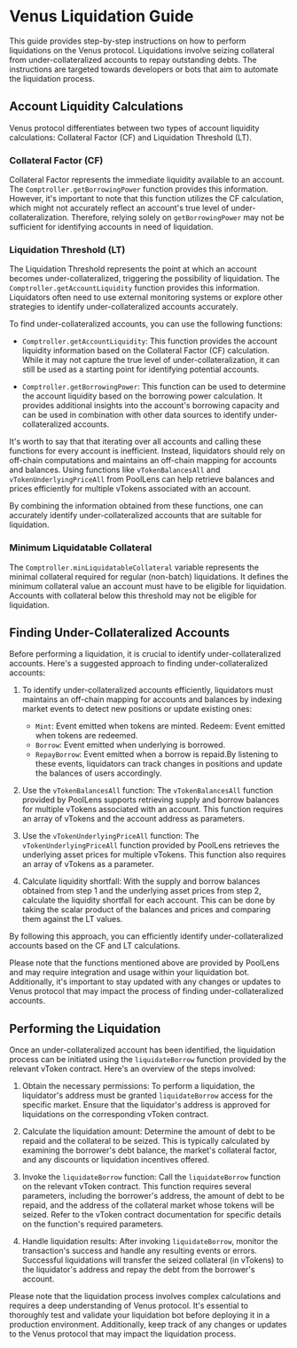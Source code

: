# Venus Liquidation Guide

This guide provides step-by-step instructions on how to perform liquidations on the Venus protocol. Liquidations involve seizing collateral from under-collateralized accounts to repay outstanding debts. The instructions are targeted towards developers or bots that aim to automate the liquidation process.

## Account Liquidity Calculations

Venus protocol differentiates between two types of account liquidity calculations: Collateral Factor (CF) and Liquidation Threshold (LT).

### Collateral Factor (CF)

Collateral Factor represents the immediate liquidity available to an account. The `Comptroller.getBorrowingPower` function provides this information. However, it's important to note that this function utilizes the CF calculation, which might not accurately reflect an account's true level of under-collateralization. Therefore, relying solely on `getBorrowingPower` may not be sufficient for identifying accounts in need of liquidation.

### Liquidation Threshold (LT)

The Liquidation Threshold represents the point at which an account becomes under-collateralized, triggering the possibility of liquidation. The `Comptroller.getAccountLiquidity` function provides this information. Liquidators often need to use external monitoring systems or explore other strategies to identify under-collateralized accounts accurately.

To find under-collateralized accounts, you can use the following functions:

- `Comptroller.getAccountLiquidity`: This function provides the account liquidity information based on the Collateral Factor (CF) calculation. While it may not capture the true level of under-collateralization, it can still be used as a starting point for identifying potential accounts.

- `Comptroller.getBorrowingPower`: This function can be used to determine the account liquidity based on the borrowing power calculation. It provides additional insights into the account's borrowing capacity and can be used in combination with other data sources to identify under-collateralized accounts.

It's worth to say that that iterating over all accounts and calling these functions for every account is inefficient. Instead, liquidators should rely on off-chain computations and maintains an off-chain mapping for accounts and balances. Using functions like `vTokenBalancesAll` and `vTokenUnderlyingPriceAll` from PoolLens can help retrieve balances and prices efficiently for multiple vTokens associated with an account.

By combining the information obtained from these functions, one can accurately identify under-collateralized accounts that are suitable for liquidation.

### Minimum Liquidatable Collateral
The `Comptroller.minLiquidatableCollateral` variable represents the minimal collateral required for regular (non-batch) liquidations. It defines the minimum collateral value an account must have to be eligible for liquidation. Accounts with collateral below this threshold may not be eligible for liquidation. 

## Finding Under-Collateralized Accounts

Before performing a liquidation, it is crucial to identify under-collateralized accounts.
Here's a suggested approach to finding under-collateralized accounts:
1. To identify under-collateralized accounts efficiently, liquidators must maintains an off-chain mapping for accounts and balances by indexing market events to detect new positions or update existing ones:

   - `Mint`: Event emitted when tokens are minted.
	Redeem: Event emitted when tokens are redeemed.
   - `Borrow`: Event emitted when underlying is borrowed.
   - `RepayBorrow`: Event emitted when a borrow is repaid.By listening to these events, liquidators can track changes in positions and update the balances of users accordingly.

2. Use the `vTokenBalancesAll` function: The `vTokenBalancesAll` function provided by PoolLens supports retrieving supply and borrow balances for multiple vTokens associated with an account. This function requires an array of vTokens and the account address as parameters.

3. Use the `vTokenUnderlyingPriceAll` function: The `vTokenUnderlyingPriceAll` function provided by PoolLens retrieves the underlying asset prices for multiple vTokens. This function also requires an array of vTokens as a parameter.

4. Calculate liquidity shortfall: With the supply and borrow balances obtained from step 1 and the underlying asset prices from step 2, calculate the liquidity shortfall for each account. This can be done by taking the scalar product of the balances and prices and comparing them against the LT values.

By following this approach, you can efficiently identify under-collateralized accounts based on the CF and LT calculations.

Please note that the functions mentioned above are provided by PoolLens and may require integration and usage within your liquidation bot. Additionally, it's important to stay updated with any changes or updates to Venus protocol that may impact the process of finding under-collateralized accounts.

## Performing the Liquidation

Once an under-collateralized account has been identified, the liquidation process can be initiated using the `liquidateBorrow` function provided by the relevant vToken contract. Here's an overview of the steps involved:

1. Obtain the necessary permissions: To perform a liquidation, the liquidator's address must be granted `liquidateBorrow` access for the specific market. Ensure that the liquidator's address is approved for liquidations on the corresponding vToken contract.

2. Calculate the liquidation amount: Determine the amount of debt to be repaid and the collateral to be seized. This is typically calculated by examining the borrower's debt balance, the market's collateral factor, and any discounts or liquidation incentives offered.

3. Invoke the `liquidateBorrow` function: Call the `liquidateBorrow` function on the relevant vToken contract. This function requires several parameters, including the borrower's address, the amount of debt to be repaid, and the address of the collateral market whose tokens will be seized. Refer to the vToken contract documentation for specific details on the function's required parameters.

4. Handle liquidation results: After invoking `liquidateBorrow`, monitor the transaction's success and handle any resulting events or errors. Successful liquidations will transfer the seized collateral (in vTokens) to the liquidator's address and repay the debt from the borrower's account.

Please note that the liquidation process involves complex calculations and requires a deep understanding of Venus protocol. It's essential to thoroughly test and validate your liquidation bot before deploying it in a production environment. Additionally, keep track of any changes or updates to the Venus protocol that may impact the liquidation process.